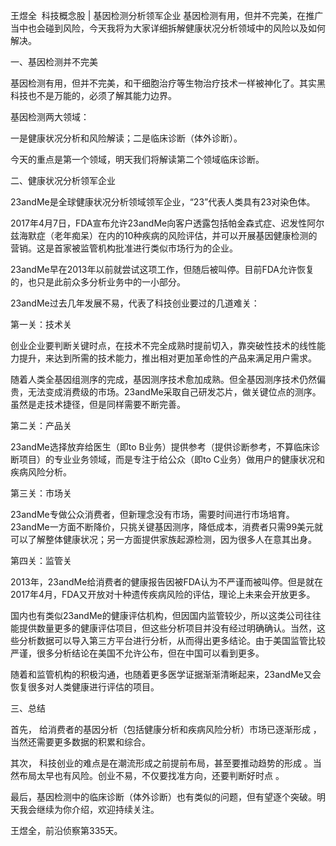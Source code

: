 王煜全  科技概念股 | 基因检测分析领军企业
基因检测有用，但并不完美，在推广当中也会碰到风险，今天我将为大家详细拆解健康状况分析领域中的风险以及如何解决。

一、基因检测并不完美

基因检测有用，但并不完美，和干细胞治疗等生物治疗技术一样被神化了。其实黑科技也不是万能的，必须了解其能力边界。

基因检测两大领域：

一是健康状况分析和风险解读；二是临床诊断（体外诊断）。

今天的重点是第一个领域，明天我们将解读第二个领域临床诊断。

二、健康状况分析领军企业

23andMe是全球健康状况分析领域领军企业，“23”代表人类具有23对染色体。

2017年4月7日，FDA宣布允许23andMe向客户透露包括帕金森式症、迟发性阿尔兹海默症（老年痴呆）在内的10种疾病的风险评估，并可以开展基因健康检测的营销。这是首家被监管机构批准进行类似市场行为的企业。

23andMe早在2013年以前就尝试这项工作，但随后被叫停。目前FDA允许恢复的，也只是此前众多分析业务中的一小部分。

23andMe过去几年发展不易，代表了科技创业要过的几道难关：

第一关：技术关

创业企业要判断关键时点，在技术不完全成熟时提前切入，靠突破性技术的线性能力提升，来达到所需的技术能力，推出相对更加革命性的产品来满足用户需求。

随着人类全基因组测序的完成，基因测序技术愈加成熟。但全基因测序技术仍然偏贵，无法变成消费级的市场。23andMe采取自己研发芯片，做关键位点的测序。虽然是走技术捷径，但是同样需要不断完善。

第二关：产品关

23andMe选择放弃给医生（即to B业务）提供参考（提供诊断参考，不算临床诊断项目）的专业业务领域，而是专注于给公众（即to C业务）做用户的健康状况和疾病风险分析。

第三关：市场关

23andMe专做公众消费者，但新理念没有市场，需要时间进行市场培育。23andMe一方面不断降价，只挑关键基因测序，降低成本，消费者只需99美元就可以了解整体健康状况；另一方面提供家族起源检测，因为很多人在意其出身。

第四关：监管关

2013年，23andMe给消费者的健康报告因被FDA认为不严谨而被叫停。但是就在2017年4月，FDA又开放对十种遗传疾病风险的评估，理论上未来会开放更多。

国内也有类似23andMe的健康评估机构，但因国内监管较少，所以这类公司往往能提供数量更多的健康评估项目，但这些分析项目并没有经过明确确认。当然，这些分析数据可以导入第三方平台进行分析，从而得出更多结论。由于美国监管比较严谨，很多分析结论在美国不允许公布，但在中国可以看到更多。

随着和监管机构的积极沟通，也随着更多医学证据渐渐清晰起来，23andMe又会恢复很多对人类健康进行评估的项目。

三、总结

首先， 给消费者的基因分析（包括健康分析和疾病风险分析）市场已逐渐形成 ，当然还需要更多数据的积累和综合。

其次， 科技创业的难点是在潮流形成之前提前布局，甚至要推动趋势的形成 。当然布局太早也有风险。创业不易，不仅要找准方向，还要判断好时点 。

最后，基因检测中的临床诊断（体外诊断）也有类似的问题，但有望逐个突破。明天我会继续为你介绍，欢迎持续关注。

王煜全，前沿侦察第335天。
